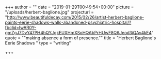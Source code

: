 +++
author = ""
date = "2019-01-29T00:49:54+00:00"
picture = "/uploads/herbert-baglione.jpg"
projecturl = "http://www.beautifuldecay.com/2015/02/26/artist-herbert-baglione-paints-eerie-shadows-walls-abandoned-psychiatric-hospital/?fbclid=IwAR0Y-gmZgJ7DvY47PH4hQYJgkEUXHmXSoHQAbPrHUwF8Q6Jeod3iQAv4kE4"
quote = "\"making absence a form of presence.\""
title = "Herbert Baglione's Eerie Shadows "
type = "writing"

+++
